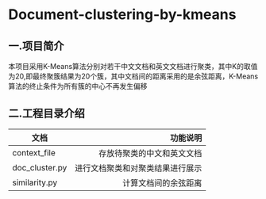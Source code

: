 # Document-clustering-by-kmeans
## 一.项目简介
本项目采用K-Means算法分别对若干中文文档和英文文档进行聚类，其中K的取值为20,即最终聚簇结果为20个簇，其中文档间的距离采用的是余弦距离，K-Means算法的终止条件为所有簇的中心不再发生偏移
## 二.工程目录介绍
| 文档        | 功能说明    |
| --------   | -----:   |
| context_file        | 存放待聚类的中文和英文文档      |
| doc_cluster.py        | 进行文档聚类和对聚类结果进行展示      |
| similarity.py        | 计算文档间的余弦距离      |
